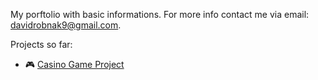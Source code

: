 My porftolio with basic informations. For more info contact me via email: davidrobnak9@gmail.com.

Projects so far:
- 🎮 [Casino Game Project](https://github.com/Dedkoo/CASINO_PYTHON)
